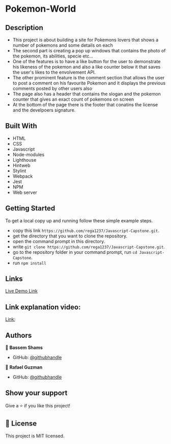 # Pokemon-World

## Description

- This project is about building a site for Pokemons lovers that shows a number of pokemons and some details on each
- The second part is creating a pop up windows that contains the photo of the pokemon, its abilities, specie etc...
- One of the features is to have a like button for the user to demonstrate his likeness of the pokemon and also a like counter below it that saves the user's likes to the envolvement API.
- The other prominent feature is the comment section that allows the user to post a comment on his favourite Pokemon and it displays the previous comments posted by other users also
- The page also has a header that contains the slogan and the pokemon counter that gives an exact count of pokemons on screen
- At the bottom of the page there is the footer that conatins the license and the develpoers signature.

## Built With

- HTML
- CSS
- Javascript
- Node-modules
- Lighthouse
- Hintweb
- Stylint
- Webpack
- Jest
- NPM
- Web server

## Getting Started

To get a local copy up and running follow these simple example steps.

- copy this link `https://github.com/rega1237/Javascript-Capstone.git`.
- get the directory that you want to clone the repository.
- open the command prompt in this directory.
- write `git clone https://github.com/rega1237/Javascript-Capstone.git`.
- go to the repository folder in your command prompt, run `cd Javascript-Capstone`.
- run `npm install`

## Links

[Live Demo Link](https://rega1237.github.io/Javascript-Capstone/) 

## Link explanation video:

[Link](https://drive.google.com/file/d/1DbZz0cyLYZi6vFPlub8-bCMJK2GA7KgO/view?usp=sharing);

## Authors

👤 **Bassem Shams**

- GitHub: [@githubhandle](https://github.com/basem909)

👤 **Rafael Guzman**

- GitHub: [@githubhandle](https://github.com/rega1237)

## Show your support

Give a ⭐️ if you like this project!

## 📝 License

This project is MIT licensed.
